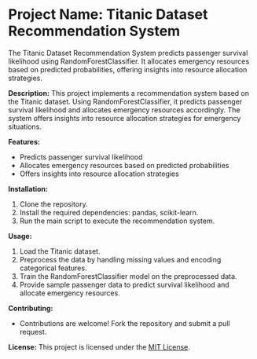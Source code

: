 # **Project Name: Titanic Dataset Recommendation System**

The Titanic Dataset Recommendation System predicts passenger survival likelihood using RandomForestClassifier. It allocates emergency resources based on predicted probabilities, offering insights into resource allocation strategies.

**Description:**
This project implements a recommendation system based on the Titanic dataset. Using RandomForestClassifier, it predicts passenger survival likelihood and allocates emergency resources accordingly. The system offers insights into resource allocation strategies for emergency situations.

**Features:**
- Predicts passenger survival likelihood
- Allocates emergency resources based on predicted probabilities
- Offers insights into resource allocation strategies

**Installation:**
1. Clone the repository.
2. Install the required dependencies: pandas, scikit-learn.
3. Run the main script to execute the recommendation system.

**Usage:**
1. Load the Titanic dataset.
2. Preprocess the data by handling missing values and encoding categorical features.
3. Train the RandomForestClassifier model on the preprocessed data.
4. Provide sample passenger data to predict survival likelihood and allocate emergency resources.

**Contributing:**
- Contributions are welcome! Fork the repository and submit a pull request.

**License:**
This project is licensed under the [MIT License](link-to-license).
